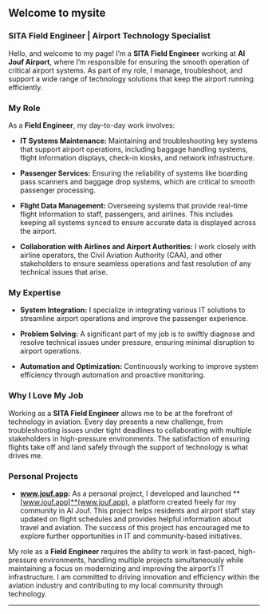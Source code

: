 ## Welcome to mysite

### SITA Field Engineer | Airport Technology Specialist

Hello, and welcome to my page! I’m a **SITA Field Engineer** working at **Al Jouf Airport**, where I’m responsible for ensuring the smooth operation of critical airport systems. As part of my role, I manage, troubleshoot, and support a wide range of technology solutions that keep the airport running efficiently.

### My Role

As a **Field Engineer**, my day-to-day work involves:

- **IT Systems Maintenance:** Maintaining and troubleshooting key systems that support airport operations, including baggage handling systems, flight information displays, check-in kiosks, and network infrastructure.
  
- **Passenger Services:** Ensuring the reliability of systems like boarding pass scanners and baggage drop systems, which are critical to smooth passenger processing.

- **Flight Data Management:** Overseeing systems that provide real-time flight information to staff, passengers, and airlines. This includes keeping all systems synced to ensure accurate data is displayed across the airport.

- **Collaboration with Airlines and Airport Authorities:** I work closely with airline operators, the Civil Aviation Authority (CAA), and other stakeholders to ensure seamless operations and fast resolution of any technical issues that arise.

### My Expertise

- **System Integration:** I specialize in integrating various IT solutions to streamline airport operations and improve the passenger experience.
  
- **Problem Solving:** A significant part of my job is to swiftly diagnose and resolve technical issues under pressure, ensuring minimal disruption to airport operations.
  
- **Automation and Optimization:** Continuously working to improve system efficiency through automation and proactive monitoring.

### Why I Love My Job

Working as a **SITA Field Engineer** allows me to be at the forefront of technology in aviation. Every day presents a new challenge, from troubleshooting issues under tight deadlines to collaborating with multiple stakeholders in high-pressure environments. The satisfaction of ensuring flights take off and land safely through the support of technology is what drives me.

### Personal Projects

- **www.jouf.app:** As a personal project, I developed and launched **[www.jouf.app]**(www.jouf.app), a platform created freely for my community in Al Jouf. This project helps residents and airport staff stay updated on flight schedules and provides helpful information about travel and aviation. The success of this project has encouraged me to explore further opportunities in IT and community-based initiatives.

My role as a **Field Engineer** requires the ability to work in fast-paced, high-pressure environments, handling multiple projects simultaneously while maintaining a focus on modernizing and improving the airport’s IT infrastructure. I am committed to driving innovation and efficiency within the aviation industry and contributing to my local community through technology. 

---

